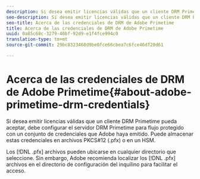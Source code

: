 ```yaml
---
description: Si desea emitir licencias válidas que un cliente DRM Primetime pueda aceptar, debe configurar el servidor DRM Primetime para flujo protegido con un conjunto de credenciales que Adobe haya emitido. Puede almacenar estas credenciales en archivos PKCS#12 (.pfx) o en un HSM.
seo-description: Si desea emitir licencias válidas que un cliente DRM Primetime pueda aceptar, debe configurar el servidor DRM Primetime para flujo protegido con un conjunto de credenciales que Adobe haya emitido. Puede almacenar estas credenciales en archivos PKCS#12 (.pfx) o en un HSM.
seo-title: Acerca de las credenciales de DRM de Adobe Primetime
title: Acerca de las credenciales de DRM de Adobe Primetime
uuid: 0a85c68c-3279-40bf-92d9-e1f4fce994c0
translation-type: tm+mt
source-git-commit: 29bc8323460d9be0fce66cbea7c6fce46df20d61

---
```



# Acerca de las credenciales de DRM de Adobe Primetime{#about-adobe-primetime-drm-credentials}

Si desea emitir licencias válidas que un cliente DRM Primetime pueda aceptar, debe configurar el servidor DRM Primetime para flujo protegido con un conjunto de credenciales que Adobe haya emitido. Puede almacenar estas credenciales en archivos PKCS#12 (.pfx) o en un HSM.

Los [!DNL .pfx] archivos pueden ubicarse en cualquier directorio que seleccione. Sin embargo, Adobe recomienda localizar los [!DNL .pfx] archivos en el directorio de configuración del inquilino para facilitar el acceso.
